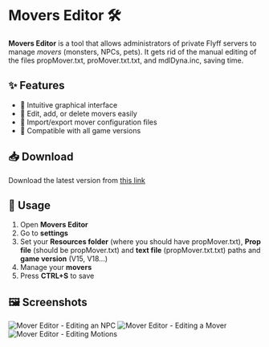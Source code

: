 # Movers Editor 🛠️  

**Movers Editor** is a tool that allows administrators of private Flyff servers to manage *movers* (monsters, NPCs, pets). It gets rid of the manual editing of the files propMover.txt, proMover.txt.txt, and mdlDyna.inc, saving time.

## ✨ Features  
- 🎨 Intuitive graphical interface  
- 📂 Edit, add, or delete movers easily  
- 🔄 Import/export mover configuration files
- 🔧 Compatible with all game versions

## 📥 Download
Download the latest version from [this link](https://tinyurl.com/2sauuxmx)

## 🚀 Usage  
1. Open **Movers Editor**  
2. Go to **settings**
3. Set your **Resources folder** (where you should have propMover.txt), **Prop file** (should be propMover.txt) and **text file** (propMover.txt.txt) paths and **game version** (V15, V18...)
4. Manage your **movers**
5. Press **CTRL+S** to save

## 🖼 Screenshots  
![Mover Editor - Editing an NPC](https://github.com/user-attachments/assets/d674501f-1102-4e36-bc43-7815f73a3d0a)
![Mover Editor - Editing a Mover](https://github.com/user-attachments/assets/edca9a45-7067-41e6-947a-f5116f4ae0c7)
![Mover Editor - Editing Motions](https://github.com/user-attachments/assets/4689a090-7aaf-4f46-9943-c654feff46b9)
